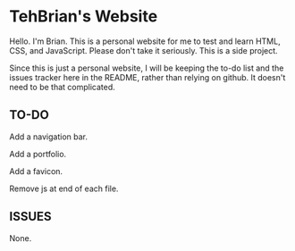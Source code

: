 TehBrian's Website
=

Hello. I'm Brian. This is a personal website for me to test and learn HTML, CSS, and JavaScript.
Please don't take it seriously. This is a side project.

Since this is just a personal website, I will be keeping the to-do list and the issues tracker here in the README, rather than relying on github. It doesn't need to be that complicated.

TO-DO
-

Add a navigation bar.

Add a portfolio.

Add a favicon.

Remove js at end of each file.

ISSUES
-

None.